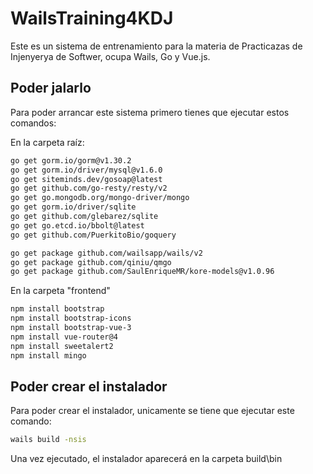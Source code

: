 # WailsTraining4KDJ
Este es un sistema de entrenamiento para la materia de Practicazas de Injenyerya de Softwer, ocupa Wails, Go y Vue.js.

## Poder jalarlo
Para poder arrancar este sistema primero tienes que ejecutar estos comandos:

En la carpeta raíz:
```bash
go get gorm.io/gorm@v1.30.2
go get gorm.io/driver/mysql@v1.6.0
go get siteminds.dev/gosoap@latest
go get github.com/go-resty/resty/v2
go get go.mongodb.org/mongo-driver/mongo
go get gorm.io/driver/sqlite
go get github.com/glebarez/sqlite
go get go.etcd.io/bbolt@latest
go get github.com/PuerkitoBio/goquery

go get package github.com/wailsapp/wails/v2
go get package github.com/qiniu/qmgo
go get package github.com/SaulEnriqueMR/kore-models@v1.0.96
```

En la carpeta "frontend"
```bash
npm install bootstrap
npm install bootstrap-icons
npm install bootstrap-vue-3
npm install vue-router@4
npm install sweetalert2
npm install mingo
```

## Poder crear el instalador
Para poder crear el instalador, unicamente se tiene que ejecutar este comando:
```bash
wails build -nsis
```
Una vez ejecutado, el instalador aparecerá en la carpeta build\bin
